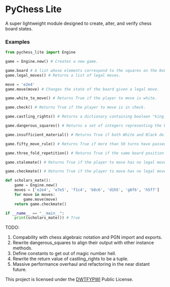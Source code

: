 # PyChess Lite

A super lightweight module designed to create, alter, and verify chess board states.

### Examples

```py
from pychess_lite import Engine

game = Engine.new() # Creates a new game.

game.board # A list whose elements correspond to the squares on the 8x8 chess board ordered from top-to-bottom, left-to-right.
game.legal_moves() # Returns a list of legal moves.

move = 'e2e4'
game.move(move) # Changes the state of the board given a legal move.

game.white_to_move() # Returns True if the player to move is white.

game.check() # Returns True if the player to move is in check.

game.castling_rights() # Returns a dictionary containing boolean "king_side" and "queen_side" key value pairs, given the player to move's castling privileges.

game.dangerous_squares() # Returns a set of integers representing the board indices that the player to move's opponent could potentially attack or occupy on their next move.

game.insufficient_material() # Returns True if both White and Black do not have sufficient material to force a checkmate.

game.fifty_move_rule() # Returns True if more than 50 turns have passed since the last capture or pawn move.

game.three_fold_repetition() # Returns True if the same board position has was repeated three times in a game.

game.stalemate() # Returns True if the player to move has no legal moves but is not in check.

game.checkmate() # Returns True if the player to move has no legal moves and is in check.

def scholars_mate():
    game = Engine.new()
    moves = ['e2e4', 'e7e5', 'f1c4', 'b8c6', 'd1h5', 'g8f6', 'h5f7']
    for move in moves:
        game.move(move)
    return game.checkmate()

if __name__ == "__main__":
    print(scholars_mate()) # True
```

TODO:

1. Compability with chess algebraic notation and PGN import and exports.
3. Rewrite dangerous_squares to align their output with other instance methods.
4. Define constants to get out of magic number hell.
5. Rewrite the return value of castling_rights to be a tuple.
6. Massive performance overhaul and refactoring in the near distant future.

This project is licensed under the [DWTFYPWI](https://dwtfywwi.org/license/Do_whatever_the_fuck_you_please_with_it) Public License.
